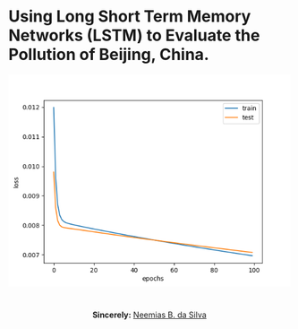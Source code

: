 # Using Long Short Term Memory Networks (LSTM) to Evaluate the Pollution of Beijing, China.


<img src="plot.png">


#

<p align="center"><b>Sincerely:</b> <a href="https://github.com/neemiasbsilva">Neemias B. da Silva</a></p>

#